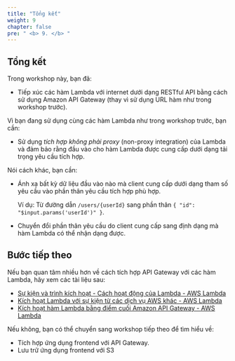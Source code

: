 ```yaml
---
title: "Tổng kết"
weight: 9
chapter: false
pre: " <b> 9. </b> "
---
```


## Tổng kết

Trong workshop này, bạn đã:

- Tiếp xúc các hàm Lambda với internet dưới dạng RESTful API bằng cách sử dụng Amazon API Gateway (thay vì sử dụng URL hàm như trong workshop trước).

Vì bạn đang sử dụng cùng các hàm Lambda như trong workshop trước, bạn cần:

- Sử dụng _tích hợp không phải proxy_ (non-proxy integration) của Lambda và đảm bảo rằng đầu vào cho hàm Lambda được cung cấp dưới dạng tải trọng yêu cầu tích hợp.

Nói cách khác, bạn cần:

- Ánh xạ bất kỳ dữ liệu đầu vào nào mà client cung cấp dưới dạng tham số yêu cầu vào phần thân yêu cầu tích hợp phù hợp.

  Ví dụ: Từ đường dẫn `/users/{userId}` sang phần thân `{ "id": "$input.params('userId')" }`.

- Chuyển đổi phần thân yêu cầu do client cung cấp sang định dạng mà hàm Lambda có thể nhận dạng được.

## Bước tiếp theo

Nếu bạn quan tâm nhiều hơn về cách tích hợp API Gateway với các hàm Lambda, hãy xem các tài liệu sau:

- [Sự kiện và trình kích hoạt - Cách hoạt động của Lambda - AWS Lambda](https://docs.aws.amazon.com/lambda/latest/dg/concepts-basics.html#gettingstarted-concepts-event)
- [Kích hoạt Lambda với sự kiện từ các dịch vụ AWS khác - AWS Lambda](https://docs.aws.amazon.com/lambda/latest/dg/lambda-services.html#lambda-invocation-trigger)
- [Kích hoạt hàm Lambda bằng điểm cuối Amazon API Gateway - AWS Lambda](https://docs.aws.amazon.com/lambda/latest/dg/services-apigateway.html)

Nếu không, bạn có thể chuyển sang workshop tiếp theo để tìm hiểu về:

- Tích hợp ứng dụng frontend với API Gateway.
- Lưu trữ ứng dụng frontend với S3

<!-- TODO: add link to next workshop -->
